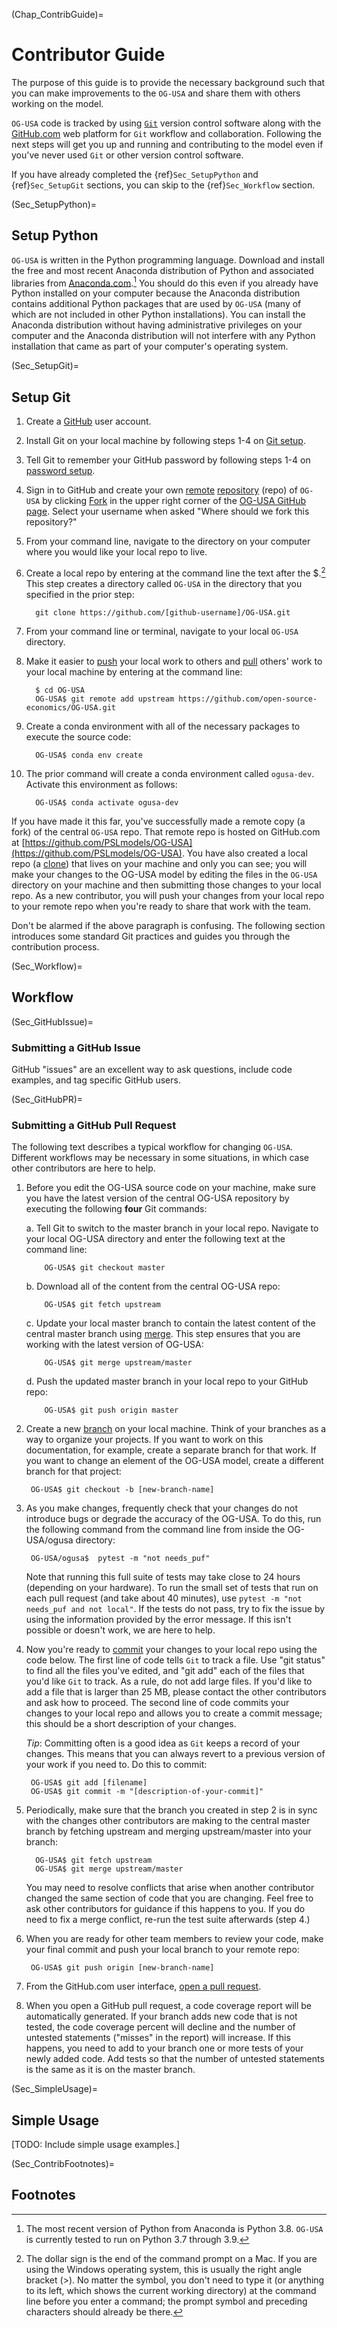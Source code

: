 (Chap_ContribGuide)=
# Contributor Guide

The purpose of this guide is to provide the necessary background such that you can make improvements to the `OG-USA` and share them with others working on the model.

`OG-USA` code is tracked by using [`Git`](https://help.github.com/articles/github-glossary/#git) version control software along with the [GitHub.com](https://github.com/) web platform for `Git` workflow and collaboration. Following the next steps will get you up and running and contributing to the model even if you've never used `Git` or other version control software.

If you have already completed the {ref}`Sec_SetupPython` and {ref}`Sec_SetupGit` sections, you can skip to the {ref}`Sec_Workflow` section.


(Sec_SetupPython)=
## Setup Python

`OG-USA` is written in the Python programming language. Download and install the free and most recent Anaconda distribution of Python and associated libraries from [Anaconda.com](https://www.anaconda.com/products/individual#Downloads).[^recent_python] You should do this even if you already have Python installed on your computer because the Anaconda distribution contains additional Python packages that are used by `OG-USA` (many of which are not included in other Python installations). You can install the Anaconda distribution without having administrative privileges on your computer and the Anaconda distribution will not interfere with any Python installation that came as part of your computer's operating system.


(Sec_SetupGit)=
## Setup Git

1. Create a [GitHub](https://github.com/) user account.

2. Install Git on your local machine by following steps 1-4 on [Git setup](https://help.github.com/articles/set-up-git/).

3. Tell Git to remember your GitHub password by following steps 1-4 on [password setup](https://help.github.com/articles/caching-your-github-password-in-git/).

4. Sign in to GitHub and create your own [remote](https://help.github.com/articles/github-glossary/#remote) [repository](https://help.github.com/articles/github-glossary/#repository) (repo) of `OG-USA` by clicking [Fork](https://help.github.com/articles/github-glossary/#fork) in the upper right corner of the [OG-USA GitHub page](https://github.com/PSLmodels/OG-USA). Select your username when asked "Where should we fork this repository?"

5. From your command line, navigate to the directory on your computer where you would like your local repo to live.

6. Create a local repo by entering at the command line the text after the $.[^commandline_note] This step creates a directory called `OG-USA` in the directory that you specified in the prior step:

    ```
      git clone https://github.com/[github-username]/OG-USA.git
    ```

7. From your command line or terminal, navigate to your local `OG-USA` directory.

8. Make it easier to [push](https://help.github.com/articles/github-glossary/#pull) your local work to others and [pull](https://help.github.com/articles/github-glossary/#pull) others' work to your local machine by entering at the command line:

    ```
      $ cd OG-USA
      OG-USA$ git remote add upstream https://github.com/open-source-economics/OG-USA.git
    ```

9. Create a conda environment with all of the necessary packages to
   execute the source code:

    ```
      OG-USA$ conda env create
    ```

10. The prior command will create a conda environment called `ogusa-dev`.
    Activate this environment as follows:

    ```
      OG-USA$ conda activate ogusa-dev
    ```

If you have made it this far, you've successfully made a remote copy (a
fork) of the central `OG-USA` repo. That remote repo is hosted on GitHub.com at [https://github.com/PSLmodels/OG-USA](https://github.com/PSLmodels/OG-USA). You have also created a local repo (a [clone](https://help.github.com/articles/github-glossary/#clone)) that lives
on your machine and only you can see; you will make your changes to
the OG-USA model by editing the files in the `OG-USA`
directory on your machine and then submitting those changes to your
local repo. As a new contributor, you will push your changes from your
local repo to your remote repo when you're ready to share that work
with the team.

Don't be alarmed if the above paragraph is confusing. The following
section introduces some standard Git practices and guides you through
the contribution process.


(Sec_Workflow)=
## Workflow

(Sec_GitHubIssue)=
### Submitting a GitHub Issue

GitHub "issues" are an excellent way to ask questions, include code examples, and tag specific GitHub users.


(Sec_GitHubPR)=
### Submitting a GitHub Pull Request

The following text describes a typical workflow for changing
`OG-USA`.  Different workflows may be necessary in some
situations, in which case other contributors are here to help.

1. Before you edit the OG-USA source code on your machine,
   make sure you have the latest version of the central OG-USA
   repository by executing the following **four** Git commands:

   a. Tell Git to switch to the master branch in your local repo.
      Navigate to your local OG-USA directory and enter the
      following text at the command line:

    ```
        OG-USA$ git checkout master
    ```

   b. Download all of the content from the central OG-USA repo:
    ```
        OG-USA$ git fetch upstream
    ```
   c. Update your local master branch to contain the latest content of
      the central master branch using [merge](https://help.github.com/articles/github-glossary/#merge). This step ensures that
      you are working with the latest version of OG-USA:
    ```
        OG-USA$ git merge upstream/master
    ```
   d. Push the updated master branch in your local repo to your GitHub repo:
    ```
        OG-USA$ git push origin master
    ```
2. Create a new [branch](https://help.github.com/articles/github-glossary/#branch) on your local machine. Think of your
   branches as a way to organize your projects. If you want to work on
   this documentation, for example, create a separate branch for that
   work. If you want to change an element of the OG-USA model, create
   a different branch for that project:
    ```
     OG-USA$ git checkout -b [new-branch-name]
    ```
3. As you make changes, frequently check that your changes do not
   introduce bugs or degrade the accuracy of the OG-USA. To do
   this, run the following command from the command line from inside
   the OG-USA/ogusa directory:
    ```
     OG-USA/ogusa$  pytest -m "not needs_puf"
    ```
   Note that running this full suite of tests may take close to 24 hours (depending on your hardware).  To run the small set of tests that run on each pull request (and take about 40 minutes), use  `pytest -m "not needs_puf and not local"`.  If the tests do not pass, try to fix the issue by using the information provided by the error message. If this isn't possible or doesn't work, we are here to help.

4. Now you're ready to [commit](https://help.github.com/articles/github-glossary/#commit) your changes to your local repo using the code below. The first line of code tells `Git` to track a file. Use "git status" to find all the files you've edited, and "git add" each of the files that you'd like `Git` to track. As a rule, do not add large files. If you'd like to add a file that is larger than 25 MB, please contact the other contributors and ask how to proceed. The second line of code commits your changes to your local repo and allows you to create a commit message; this should be a short description of your changes.

   *Tip*: Committing often is a good idea as `Git` keeps a record of your changes. This means that you can always revert to a previous version of your work if you need to. Do this to commit:
    ```
     OG-USA$ git add [filename]
     OG-USA$ git commit -m "[description-of-your-commit]"
    ```

5. Periodically, make sure that the branch you created in step 2 is in sync with the changes other contributors are making to the central master branch by fetching upstream and merging upstream/master into your branch:
    ```
      OG-USA$ git fetch upstream
      OG-USA$ git merge upstream/master
    ```
   You may need to resolve conflicts that arise when another contributor changed the same section of code that you are changing. Feel free to ask other contributors for guidance if this happens to you. If you do need to fix a merge conflict, re-run the test suite afterwards (step 4.)

6. When you are ready for other team members to review your code, make your final commit and push your local branch to your remote repo:
    ```
     OG-USA$ git push origin [new-branch-name]
    ```
7. From the GitHub.com user interface, [open a pull request](https://help.github.com/articles/creating-a-pull-request/#creating-the-pull-request).

8. When you open a GitHub pull request, a code coverage report will be automatically generated. If your branch adds new code that is not tested, the code coverage percent will decline and the number of untested statements ("misses" in the report) will increase. If this happens, you need to add to your branch one or more tests of your newly added code. Add tests so that the number of untested statements is the same as it is on the master branch.


(Sec_SimpleUsage)=
## Simple Usage

[TODO: Include simple usage examples.]


(Sec_ContribFootnotes)=
## Footnotes

[^recent_python]:The most recent version of Python from Anaconda is Python 3.8. `OG-USA` is currently tested to run on Python 3.7 through 3.9.

[^commandline_note]:The dollar sign is the end of the command prompt on a Mac. If you are using the Windows operating system, this is usually the right angle bracket (>). No matter the symbol, you don't need to type it (or anything to its left, which shows the current working directory) at the command line before you enter a command; the prompt symbol and preceding characters should already be there.
